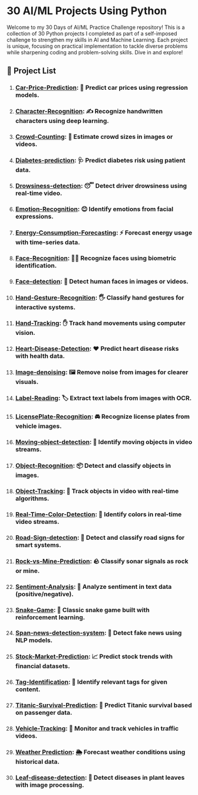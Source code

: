 # 30 AI/ML Projects Using Python

Welcome to my 30 Days of AI/ML Practice Challenge repository! This is a collection of 30 Python projects I completed as part of a self-imposed challenge to strengthen my skills in AI and Machine Learning. Each project is unique, focusing on practical implementation to tackle diverse problems while sharpening coding and problem-solving skills. Dive in and explore!

## 📜 Project List

1. ### [Car-Price-Prediction](https://github.com/nasim-raj-laskar/pyth-30/tree/main/Python%2030/Car-Price-Prediction): 🚗 Predict car prices using regression models.
2. ### [Character-Recognition](https://github.com/nasim-raj-laskar/pyth-30/tree/main/Python%2030/Character-Recognition): ✍️ Recognize handwritten characters using deep learning.
3. ### [Crowd-Counting](https://github.com/nasim-raj-laskar/pyth-30/tree/main/Python%2030/Crowd-Counting): 👥 Estimate crowd sizes in images or videos.
4. ### [Diabetes-prediction](https://github.com/nasim-raj-laskar/pyth-30/tree/main/Python%2030/Diabetes-prediction): 🩺 Predict diabetes risk using patient data.
5. ### [Drowsiness-detection](https://github.com/nasim-raj-laskar/pyth-30/tree/main/Python%2030/Drowsiness-detection): 😴 Detect driver drowsiness using real-time video.
6. ### [Emotion-Recognition](https://github.com/nasim-raj-laskar/pyth-30/tree/main/Python%2030/Emotion-Recognition): 😊 Identify emotions from facial expressions.
7. ### [Energy-Consumption-Forecasting](https://github.com/nasim-raj-laskar/pyth-30/tree/main/Python%2030/Energy-Consumption-Forecasting): ⚡ Forecast energy usage with time-series data.
8. ### [Face-Recognition](https://github.com/nasim-raj-laskar/pyth-30/tree/main/Python%2030/Face-Recognition): 🧑‍🦰 Recognize faces using biometric identification.
9. ### [Face-detection](https://github.com/nasim-raj-laskar/pyth-30/tree/main/Python%2030/Face-detection): 👤 Detect human faces in images or videos.
10. ### [Hand-Gesture-Recognition](https://github.com/nasim-raj-laskar/pyth-30/tree/main/Python%2030/Hand-Gesture-Recognition): 🖐️ Classify hand gestures for interactive systems.
11. ### [Hand-Tracking](https://github.com/nasim-raj-laskar/pyth-30/tree/main/Python%2030/Hand-Tracking): ✋ Track hand movements using computer vision.
12. ### [Heart-Disease-Detection](https://github.com/nasim-raj-laskar/pyth-30/tree/main/Python%2030/Heart-Disease-Detection): ❤️ Predict heart disease risks with health data.
13. ### [Image-denoising](https://github.com/nasim-raj-laskar/pyth-30/tree/main/Python%2030/Image-denoising): 🖼️ Remove noise from images for clearer visuals.
14. ### [Label-Reading](https://github.com/nasim-raj-laskar/pyth-30/tree/main/Python%2030/Label-Reading): 🏷️ Extract text labels from images with OCR.
15. ### [LicensePlate-Recognition](https://github.com/nasim-raj-laskar/pyth-30/tree/main/Python%2030/LicensePlate-Recognition): 🚘 Recognize license plates from vehicle images.
16. ### [Moving-object-detection](https://github.com/nasim-raj-laskar/pyth-30/tree/main/Python%2030/Moving-object-detection): 🎥 Identify moving objects in video streams.
17. ### [Object-Recognition](https://github.com/nasim-raj-laskar/pyth-30/tree/main/Python%2030/Object-Recognition): 📦 Detect and classify objects in images.
18. ### [Object-Tracking](https://github.com/nasim-raj-laskar/pyth-30/tree/main/Python%2030/Object-Tracking): 🎯 Track objects in video with real-time algorithms.
19. ### [Real-Time-Color-Detection](https://github.com/nasim-raj-laskar/pyth-30/tree/main/Python%2030/Real-Time-Color-Detection): 🎨 Identify colors in real-time video streams.
20. ### [Road-Sign-detection](https://github.com/nasim-raj-laskar/pyth-30/tree/main/Python%2030/Road-Sign-detection): 🚦 Detect and classify road signs for smart systems.
21. ### [Rock-vs-Mine-Prediction](https://github.com/nasim-raj-laskar/pyth-30/tree/main/Python%2030/Rock-vs-Mine-Prediction): 🪨 Classify sonar signals as rock or mine.
22. ### [Sentiment-Analysis](https://github.com/nasim-raj-laskar/pyth-30/tree/main/Python%2030/Sentiment-Analysis): 💬 Analyze sentiment in text data (positive/negative).
23. ### [Snake-Game](https://github.com/nasim-raj-laskar/pyth-30/tree/main/Python%2030/Snake-Game): 🐍 Classic snake game built with reinforcement learning.
24. ### [Span-news-detection-system](https://github.com/nasim-raj-laskar/pyth-30/tree/main/Python%2030/Span-news-detection-system): 📰 Detect fake news using NLP models.
25. ### [Stock-Market-Prediction](https://github.com/nasim-raj-laskar/pyth-30/tree/main/Python%2030/Stock-Market-Prediction): 📈 Predict stock trends with financial datasets.
26. ### [Tag-Identification](https://github.com/nasim-raj-laskar/pyth-30/tree/main/Python%2030/Tag-Identification): 🔖 Identify relevant tags for given content.
27. ### [Titanic-Survival-Prediction](https://github.com/nasim-raj-laskar/pyth-30/tree/main/Python%2030/Titanic-Survival-Prediction): 🚢 Predict Titanic survival based on passenger data.
28. ### [Vehicle-Tracking](https://github.com/nasim-raj-laskar/pyth-30/tree/main/Python%2030/Vehicle-Tracking): 🚓 Monitor and track vehicles in traffic videos.
29. ### [Weather Prediction](https://github.com/nasim-raj-laskar/pyth-30/tree/main/Python%2030/Weather%20Prediction): 🌦️ Forecast weather conditions using historical data.
30. ### [Leaf-disease-detection](https://github.com/nasim-raj-laskar/pyth-30/tree/main/Python%2030/leaf-disease-detection): 🌿 Detect diseases in plant leaves with image processing.


